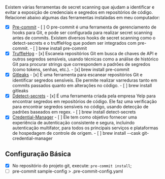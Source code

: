 Existem várias ferramentas de secret scanning que ajudam a identificar e evitar a exposição de credenciais e segredos em repositórios de código. Relacionei abaixo algumas das ferramentas instaladas em meu computador:

- [x] [Pre-commit](https://pre-commit.com/)
      - [ ] O pre-commit é uma ferramenta de gerenciamento de hooks para Git, e pode ser configurada para realizar secret scanning antes de commits. Existem diversos hooks de secret scanning como o detect-secrets e o truffleHog que podem ser integrados com pre-commit.
      - [ ] brew install pre-commit
- [x] [TruffleHog](https://github.com/trufflesecurity/trufflehog)
       - [x] Escaneia repositórios Git em busca de chaves de API e outros segredos sensíveis, usando técnicas como a análise de histórico Git para procurar strings que correspondem a padrões de segredos (como tokens, senhas, etc.).
       - [x] brew install pre-commit
- [x] [Gitleaks](https://github.com/gitleaks/gitleaks)
      - [x] É uma ferramenta para escanear repositórios Git e identificar segredos sensíveis. Ele permite realizar varreduras tanto em commits passados quanto em alterações no código.
      - [ ] brew install gitleaks
- [x] [Ddetect-secrets](https://github.com/Yelp/detect-secrets)
      - [x] É uma ferramenta criada pela empresa Yelp para encontrar segredos em repositórios de código. Ele faz uma verificação para encontrar segredos sensíveis no código, usando detecção de padrões baseados em regex.
      - [ ] brew install detect-secrets
- [x] [Credential-Manager](https://github.com/git-ecosystem/git-credential-manager)
      - [ ] Ele tem como objetivo fornecer uma experiência de autenticação consistente e segura, incluindo autenticação multifator, para todos os principais serviços e plataformas de hospedagem de controle de origem.
      - [ ] brew install --cask git-credential-manager
## Configuração Básica
- [x] No repositório do projeto git, execute:  `pre-commit install`;
- [ ] pre-commit sample-config > .pre-commit-config.yaml

